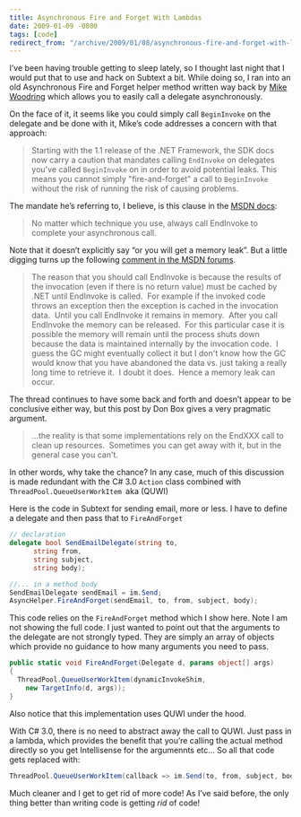 ```yaml
---
title: Asynchronous Fire and Forget With Lambdas
date: 2009-01-09 -0800
tags: [code]
redirect_from: "/archive/2009/01/08/asynchronous-fire-and-forget-with-lambdas.aspx/"
---
```


I’ve been having trouble getting to sleep lately, so I thought last
night that I would put that to use and hack on
Subtext a bit.
While doing so, I ran into an old Asynchronous Fire and Forget helper
method written way back by [Mike
Woodring](http://www.bearcanyon.com/dotnet/#FireAndForget "Fire and Forget")
which allows you to easily call a delegate asynchronously.

On the face of it, it seems like you could simply call `BeginInvoke` on
the delegate and be done with it, Mike’s code addresses a concern with
that approach:

> Starting with the 1.1 release of the .NET Framework, the SDK docs now
> carry a caution that mandates calling `EndInvoke` on delegates you've
> called `BeginInvoke` on in order to avoid potential leaks. This means
> you cannot simply "fire-and-forget" a call to `BeginInvoke` without
> the risk of running the risk of causing problems.

The mandate he’s referring to, I believe, is this clause in the [MSDN
docs](http://msdn.microsoft.com/en-us/library/2e08f6yc.aspx "Calling Synchronous Methods Asynchronously"):

> No matter which technique you use, always call EndInvoke to complete
> your asynchronous call.

Note that it doesn’t explicitly say “or you will get a memory leak”. But
a little digging turns up the following [comment in the MSDN
forums](http://social.msdn.microsoft.com/Forums/en-US/clr/thread/b18b0a27-e2fd-445a-bcb3-22a315cd6f0d/ "Memory Leak").

> The reason that you should call EndInvoke is because the results of
> the invocation (even if there is no return value) must be cached by
> .NET until EndInvoke is called.  For example if the invoked code
> throws an exception then the exception is cached in the invocation
> data.  Until you call EndInvoke it remains in memory.  After you call
> EndInvoke the memory can be released.  For this particular case it is
> possible the memory will remain until the process shuts down because
> the data is maintained internally by the invocation code.  I guess the
> GC might eventually collect it but I don't know how the GC would know
> that you have abandoned the data vs. just taking a really long time to
> retrieve it.  I doubt it does.  Hence a memory leak can occur.

The thread continues to have some back and forth and doesn’t appear to
be conclusive either way, but this post by Don Box gives a very
pragmatic argument.

> …the reality is that some implementations rely on the EndXXX call to
> clean up resources.  Sometimes you can get away with it, but in the
> general case you can't.

In other words, why take the chance? In any case, much of this
discussion is made redundant with the C# 3.0 `Action` class combined
with `ThreadPool.QueueUserWorkItem `aka (QUWI)

Here is the code in Subtext for sending email, more or less. I have to
define a delegate and then pass that to `FireAndForget`

```csharp
// declaration
delegate bool SendEmailDelegate(string to, 
      string from, 
      string subject, 
      string body);

//... in a method body
SendEmailDelegate sendEmail = im.Send;
AsyncHelper.FireAndForget(sendEmail, to, from, subject, body);
```

This code relies on the `FireAndForget` method which I show here. Note I
am not showing the full code. I just wanted to point out that the
arguments to the delegate are not strongly typed. They are simply an
array of objects which provide no guidance to how many arguments you
need to pass.

```csharp
public static void FireAndForget(Delegate d, params object[] args)
{
  ThreadPool.QueueUserWorkItem(dynamicInvokeShim, 
    new TargetInfo(d, args));
}
```

Also notice that this implementation uses QUWI under the hood.

With C# 3.0, there is no need to abstract away the call to QUWI. Just
pass in a lambda, which provides the benefit that you’re calling the
actual method directly so you get Intellisense for the argumennts etc…
So all that code gets replaced with:

```csharp
ThreadPool.QueueUserWorkItem(callback => im.Send(to, from, subject, body));
```

Much cleaner and I get to get rid of more code! As I’ve said before, the
only thing better than writing code is getting *rid* of code!

